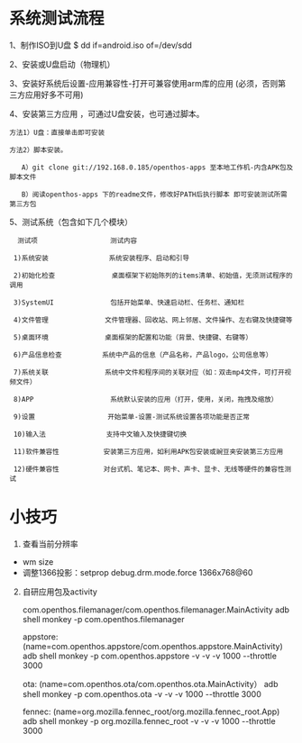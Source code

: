 # 系统测试流程
1、制作ISO到U盘
$ dd if=android.iso of=/dev/sdd

2、安装或U盘启动（物理机）

3、安装好系统后设置-应用兼容性-打开可兼容使用arm库的应用 (必须，否则第三方应用好多不可用)

4、安装第三方应用 ，可通过U盘安装，也可通过脚本。

    方法1）U盘：直接单击即可安装
  
    方法2）脚本安装。
  
       A）git clone git://192.168.0.185/openthos-apps 至本地工作机-内含APK包及脚本文件
       
       B）阅读openthos-apps 下的readme文件，修改好PATH后执行脚本 即可安装测试所需第三方包
  
5、测试系统（包含如下几个模块）

      测试项                  测试内容

     1)系统安装               系统安装程序、启动和引导

     2)初始化检查              桌面框架下初始陈列的items清单、初始值，无须测试程序的调用
     
     3)SystemUI              包括开始菜单、快速启动栏、任务栏、通知栏

     4)文件管理              文件管理器、回收站、网上邻居、文件操作、左右键及快捷键等

     5)桌面环境              桌面框架的配置和功能（背景、快捷键、右键等）

     6)产品信息检查          系统中产品的信息（产品名称，产品logo，公司信息等）

     7)系统关联              系统中文件和程序间的关联对应（如：双击mp4文件，可打开视频文件）

     8)APP                   系统默认安装的应用（打开，使用，关闭，拖拽及缩放）

     9)设置                  开始菜单-设置-测试系统设置各项功能是否正常

     10)输入法               支持中文输入及快捷键切换

     11)软件兼容性           安装第三方应用，如利用APK包安装或豌豆夹安装第三方应用

     12)硬件兼容性           对台式机、笔记本、网卡、声卡、显卡、无线等硬件的兼容性测试
 
 #
 
 
 # 小技巧
1. 查看当前分辨率
- wm size
- 调整1366投影：setprop debug.drm.mode.force 1366x768@60


2. 自研应用包及activity

    com.openthos.filemanager/com.openthos.filemanager.MainActivity
    adb shell monkey -p com.openthos.filemanager

    appstore:
    (name=com.openthos.appstore/com.openthos.appstore.MainActivity)
    adb shell monkey -p com.openthos.appstore -v -v -v 1000 --throttle 3000

    ota:
    (name=com.openthos.ota/com.openthos.ota.MainActivity）
    adb shell monkey -p com.openthos.ota -v -v -v 1000 --throttle 3000

    fennec:
    (name=org.mozilla.fennec_root/org.mozilla.fennec_root.App)
    adb shell monkey -p org.mozilla.fennec_root -v -v -v 1000 --throttle 3000




